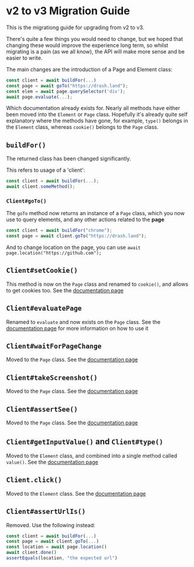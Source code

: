 # v2 to v3 Migration Guide

This is the migrationg guide for upgrading from v2 to v3.

There's quite a few things you would need to change, but we hoped that changing
these would improve the experience long term, so whilst migrating is a pain (as
we all know), the API will make more sense and be easier to write.

The main changes are the introduction of a Page and Element class:

```ts
const client = await buildFor(...)
const page = await goTo("https://drash.land");
const elem = await page.querySelector('div');
await page.evaluate(...);
```

Which documentation already exists for. Nearly all methods have either been
moved into the `Element` or `Page` class. Hopefully it's already quite self
explanatory where the methods have gone, for example, `type()` belongs in the
`Element` class, whereas `cookie()` belongs to the `Page` class.

## `buildFor()`

The returned class has been changed significantly.

This refers to usage of a 'client':

```ts
const client = await buildFor(...);
await client.someMethod();
```

### `Client#goTo()`

The `goTo` method now returns an instance of a `Page` class, which you now use
to query elements, and any other actions related to the **page**

```ts
const client = await buildFor("chrome");
const page = await client.goTo("https://drash.land");
```

And to change location on the page, you can use
`await page.location("https://github.com");`

## `Client#setCookie()`

This method is now on the `Page` class and renamed to `cookie()`, and allows to
get cookies too. See the
[documentation page](/sinco/v3.x/tutorials/page/cookies)

## `Client#evaluatePage`

Renamed to `evaluate` and now exists on the `Page` class. See the
[documentation page](/sinco/v3.x/tutorials/page/evaluate) for more information
on how to use it

## `Client#waitForPageChange`

Moved to the `Page` class. See the
[documentation page](/sinco/v3.x/tutorials/page/waiting)

## `Client#takeScreenshot()`

Moved to the `Page` class. See the
[documentation page](/sinco/v3.x/tutorials/page/take-screenshots)

## `Client#assertSee()`

Moved to the `Page` class. See the
[documentation page](/sinco/v3.x/tutorials/page/custom-assertions)

## `Client#getInputValue()` and `Client#type()`

Moved to the `Element` class, and combined into a single method called
`value()`. See the
[documentation page](/sinco/v3.x/tutorials/element/get-and-set-input-value)

## `Client.click()`

Moved to the `Element` class. See the
[documentation page](/sinco/v3.x/tutorials/element/clicking)

## `Client#assertUrlIs()`

Removed. Use the following instead:

```ts
const client = await buildFor(...)
const page = await client.goTo(...)
const location = await page.location()
await client.done()
assertEquals(location, "the expected url")
```
